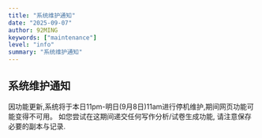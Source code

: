 ```yaml
---
title: "系统维护通知"
date: "2025-09-07"
author: 92MING
keywords: ["maintenance"]
level: "info"
summary: "系统维护通知"
---
```


## 系统维护通知
因功能更新,系统将于本日11pm-明日(9月8日)11am进行停机维护,期间网页功能可能变得不可用。
如您尝试在这期间递交任何写作分析/试卷生成功能, 请注意保存必要的副本与记录.